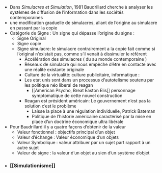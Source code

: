 - Dans *Simulacres et Simulation*, 1981 Baudrillard cherche à analyser les systèmes de diffusion de l’information dans les sociétés contemporaines
- une modification graduelle de simulacres, allant de l’origine au simulacre en passant par la copie
- Catégorie de Signe : Un signe qui dépasse l’origine du signe :
	- Signe Original
	- Signe copie
	- Signe simulacre: le simulacre contrairement a la copie fait comme si l’original n’existait pas, comme s’il venait à dissimuler le référent
		- Accélération des simulacres ( du au monde contemporaine )
		- Réseaux de simulacre qui nous empêche d’être en contacte avec une réalité existante originale
		- Culture de la virtualité: culture publicitaire, informatique :
		- Les etat unis sont dans un processus d'autotelisme soutenu par les politique néo liberal de reagan
			- [[American Psycho, Breat Easton Elis]] personnage symptomatique de cette nouvel construction
		- Reagan est président américain: Le gouvernement n’est pas la solution c’est le problème
			- Laisse la place à une régulation individuelle, Patrick Bateman
			- Politique de l’historie américaine caractérisé par la mise en place d’un doctrine économique ultra libérale
- Pour Baudrillard il y a quatre façons d’obtenir de la valeur
	- Valeur fonctionnel : objectifs principal d’un objet
	- Valeur d’échange : Valeur économique d’un objets
	- Valeur Symbolique : valeur attribuer par un sujet part rapport à un autre sujet
	- Valeur de signe : la valeur d’un objet au sien d’un système d’objet
- ### [[Simulationisme]]